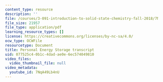 ```yaml
---
content_type: resource
description: ''
file: /courses/3-091-introduction-to-solid-state-chemistry-fall-2018/7NqA49Lb4nU_transcript.pdf
file_size: 21957
file_type: application/pdf
learning_resource_types: []
license: https://creativecommons.org/licenses/by-nc-sa/4.0/
ocw_type: OCWFile
resourcetype: Document
title: Personal Energy Storage transcript
uid: 077525c4-0b1c-4dad-ae0e-6ec574049810
video_files:
  video_thumbnail_file: null
video_metadata:
  youtube_id: 7NqA49Lb4nU
---
```

